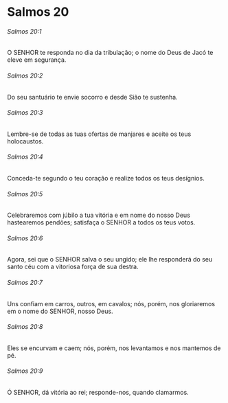 # Salmos 20

###### Salmos 20:1

O SENHOR te responda no dia da tribulação; o nome do Deus de Jacó te eleve em segurança.

###### Salmos 20:2

Do seu santuário te envie socorro e desde Sião te sustenha.

###### Salmos 20:3

Lembre-se de todas as tuas ofertas de manjares e aceite os teus holocaustos.

###### Salmos 20:4

Conceda-te segundo o teu coração e realize todos os teus desígnios.

###### Salmos 20:5

Celebraremos com júbilo a tua vitória e em nome do nosso Deus hastearemos pendões; satisfaça o SENHOR a todos os teus votos.

###### Salmos 20:6

Agora, sei que o SENHOR salva o seu ungido; ele lhe responderá do seu santo céu com a vitoriosa força de sua destra.

###### Salmos 20:7

Uns confiam em carros, outros, em cavalos; nós, porém, nos gloriaremos em o nome do SENHOR, nosso Deus.

###### Salmos 20:8

Eles se encurvam e caem; nós, porém, nos levantamos e nos mantemos de pé.

###### Salmos 20:9

Ó SENHOR, dá vitória ao rei; responde-nos, quando clamarmos.

